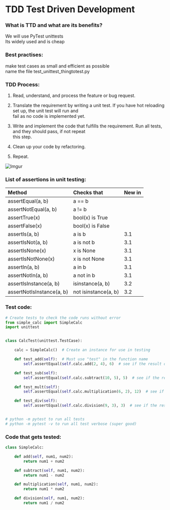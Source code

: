 # TDD Test Driven Development  

### What is TTD and what are its benefits?
We will use PyTest unittests  
Its widely used and is cheap  


### Best practises:  
make test cases as small and efficient as possible  
name the file test_unittest_thingtotest.py

### TDD Process:  
1. Read, understand, and process the feature or bug request.  
   

2. Translate the requirement by writing a unit test. If you have hot reloading set up, the unit test will run and  
   fail as no code is implemented yet.  
   

3. Write and implement the code that fulfills the requirement. Run all tests, and they should pass, if not repeat  
   this step.  
   

4. Clean up your code by refactoring.  
   

5. Repeat.  


![Imgur](https://i.imgur.com/F5a2IxC.png)

### List of assertions in unit testing:

|Method                   |   Checks that          |New in|
|:---                     |:---                    |:---  |
|assertEqual(a, b)        |    a == b              |      |
|assertNotEqual(a, b)     |    a != b              |      |  
|assertTrue(x)            |    bool(x) is True     |      |  
|assertFalse(x)           |    bool(x) is False    |      |  
|assertIs(a, b)           |    a is b              |3.1   |
|assertIsNot(a, b)        |    a is not b          |3.1   |
|assertIsNone(x)          |    x is None           |3.1   |
|assertIsNotNone(x)       |    x is not None       |3.1   |
|assertIn(a, b)           |    a in b              |3.1   |
|assertNotIn(a, b)        |    a not in b          |3.1   |
|assertIsInstance(a, b)   |    isinstance(a, b)    |3.2   |
|assertNotIsInstance(a, b)|    not isinstance(a, b)|3.2   | 


### Test code:  

```python
# Create tests to check the code runs without error
from simple_calc import SimpleCalc
import unittest


class CalcTest(unittest.TestCase):

    calc = SimpleCalc()  # Create an instance for use in testing

    def test_add(self):  # Must use "test" in the function name
        self.assertEqual(self.calc.add(2, 4), 6)  # see if the result of this method is 6

    def test_sub(self):
        self.assertEqual(self.calc.subtract(10, 5), 5)  # see if the result of this method is 5

    def test_mult(self):
        self.assertEqual(self.calc.multiplication(6, 2), 12)  # see if the result of this method is 12

    def test_div(self):
        self.assertEqual(self.calc.division(9, 3), 3)  # see if the result of this method is 3


# python -m pytest to run all tests
# python -m pytest -v to run all test verbose (super good)
```

### Code that gets tested: 
```python
class SimpleCalc:

    def add(self, num1, num2):
        return num1 + num2

    def subtract(self, num1, num2):
        return num1 - num2

    def multiplication(self, num1, num2):
        return num1 * num2

    def division(self, num1, num2):
        return num1 / num2
```
